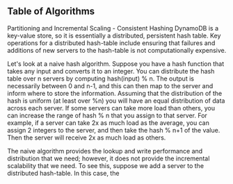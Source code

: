 ## Table of Algorithms
Partitioning and Incremental Scaling - Consistent Hashing
DynamoDB is a key-value store, so it is essentially a distributed, persistent hash table.  Key operations for a distributed hash-table include ensuring that failures and additions of new servers to the hash-table is not computationally expensive. 

Let's look at a naive hash algorithm.  Suppose you have a hash function that takes any input and converts it to an integer.  You can distribute the hash table over n servers by computing hash(input) % n.  The output is necessarily between 0 and n-1, and this can then map to the server and inform where to store the information.  Assuming that the distribution of the hash is uniform (at least over %n) you will have an equal distribution of data across each server.  If some servers can take more load than others, you can increase the range of hash % n that you assign to that server.  For example, if a server can take 2x as much load as the average, you can assign 2 integers to the server, and then take the hash % n+1 of the value.  Then the server will receive 2x as much load as others.

The naive algorithm provides the lookup and write performance and distribution that we need; however, it does not provide the incremental scalability that we need.  To see this, suppose we add a server to the distributed hash-table.  In this case, the 
